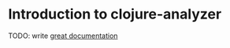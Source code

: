 # Introduction to clojure-analyzer

TODO: write [great documentation](http://jacobian.org/writing/what-to-write/)
